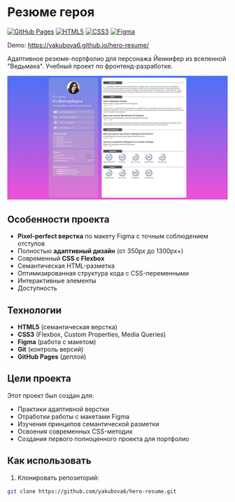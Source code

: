 # Резюме героя

[![GitHub Pages](https://img.shields.io/badge/-Live%20Demo-success?style=flat-square)](https://yakubova6.github.io/hero-resume/)
[![HTML5](https://img.shields.io/badge/HTML5-E34F26?style=flat-square&logo=html5&logoColor=white)](https://developer.mozilla.org/ru/docs/Web/HTML)
[![CSS3](https://img.shields.io/badge/CSS3-1572B6?style=flat-square&logo=css3&logoColor=white)](https://developer.mozilla.org/ru/docs/Web/CSS)
[![Figma](https://img.shields.io/badge/Figma-F24E1E?style=flat-square&logo=figma&logoColor=white)](https://figma.com)

Demo: https://yakubova6.github.io/hero-resume/

Адаптивное резюме-портфолио для персонажа Йеннифер из вселенной "Ведьмака". Учебный проект по фронтенд-разработке.

![](/assets/images/github/resume.jpg)

## Особенности проекта

- **Pixel-perfect верстка** по макету Figma с точным соблюдением отступов
- Полностью **адаптивный дизайн** (от 350px до 1300px+)
- Современный **CSS с Flexbox**
- Семантическая HTML-разметка
- Оптимизированная структура кода с CSS-переменными
- Интерактивные элементы 
- Доступность 

## Технологии

- **HTML5** (семантическая верстка)
- **CSS3** (Flexbox, Custom Properties, Media Queries)
- **Figma** (работа с макетом)
- **Git** (контроль версий)
- **GitHub Pages** (деплой)

## Цели проекта

Этот проект был создан для:
- Практики адаптивной верстки
- Отработки работы с макетами Figma
- Изучения принципов семантической разметки
- Освоения современных CSS-методик
- Создания первого полноценного проекта для портфолио

## Как использовать

1. Клонировать репозиторий:
```bash
git clone https://github.com/yakubova6/hero-resume.git



